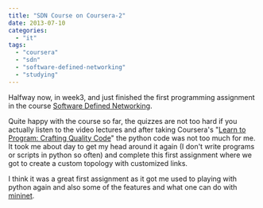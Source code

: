 ```yaml
---
title: "SDN Course on Coursera-2"
date: 2013-07-10
categories: 
  - "it"
tags: 
  - "coursera"
  - "sdn"
  - "software-defined-networking"
  - "studying"
---
```


Halfway now, in week3, and just finished the first programming assignment in the course [Software Defined Networking](https://www.coursera.org/course/sdn "on coursera").

Quite happy with the course so far, the quizzes are not too hard if you actually listen to the video lectures and after taking Coursera's "[Learn to Program: Crafting Quality Code](https://class.coursera.org/programming2-001/class/index)" the python code was not too much for me. It took me about day to get my head around it again (I don't write programs or scripts in python so often) and complete this first assignment where we got to create a custom topology with customized links.

I think it was a great first assignment as it got me used to playing with python again and also some of the features and what one can do with [mininet](http://mininet.org/ "http://mininet.org/").
